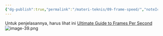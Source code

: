 ```yaml
---
{"dg-publish":true,"permalink":"/materi-teknis/09-frame-speed/","noteIcon":"","created":"2025-10-21T17:06:35.280+07:00","updated":"2025-10-18T14:28:48.000+07:00"}
---
```


Untuk penjelasannya, harus lihat ini [Ultimate Guide to Frames Per Second](https://youtu.be/7lUFluLOh-s?si=2iAw74xzqPvyrMax)
![image-39.png](/img/user/Materi%20Teknis/attachments/image-39.png)